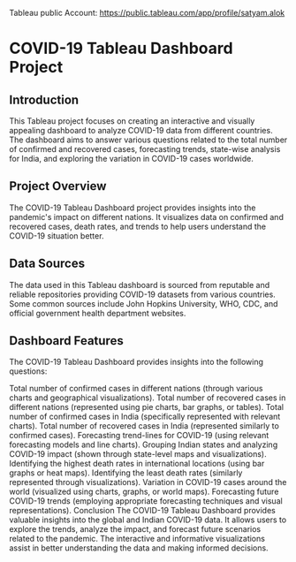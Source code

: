 Tableau public Account: https://public.tableau.com/app/profile/satyam.alok

# COVID-19 Tableau Dashboard Project

## Introduction
This Tableau project focuses on creating an interactive and visually appealing dashboard to analyze COVID-19 data from different countries. The dashboard aims to answer various questions related to the total number of confirmed and recovered cases, forecasting trends, state-wise analysis for India, and exploring the variation in COVID-19 cases worldwide.

## Project Overview
The COVID-19 Tableau Dashboard project provides insights into the pandemic's impact on different nations. It visualizes data on confirmed and recovered cases, death rates, and trends to help users understand the COVID-19 situation better.

## Data Sources
The data used in this Tableau dashboard is sourced from reputable and reliable repositories providing COVID-19 datasets from various countries. Some common sources include John Hopkins University, WHO, CDC, and official government health department websites.

## Dashboard Features
The COVID-19 Tableau Dashboard provides insights into the following questions:

Total number of confirmed cases in different nations (through various charts and geographical visualizations).
Total number of recovered cases in different nations (represented using pie charts, bar graphs, or tables).
Total number of confirmed cases in India (specifically represented with relevant charts).
Total number of recovered cases in India (represented similarly to confirmed cases).
Forecasting trend-lines for COVID-19 (using relevant forecasting models and line charts).
Grouping Indian states and analyzing COVID-19 impact (shown through state-level maps and visualizations).
Identifying the highest death rates in international locations (using bar graphs or heat maps).
Identifying the least death rates (similarly represented through visualizations).
Variation in COVID-19 cases around the world (visualized using charts, graphs, or world maps).
Forecasting future COVID-19 trends (employing appropriate forecasting techniques and visual representations).
Conclusion
The COVID-19 Tableau Dashboard provides valuable insights into the global and Indian COVID-19 data. It allows users to explore the trends, analyze the impact, and forecast future scenarios related to the pandemic. The interactive and informative visualizations assist in better understanding the data and making informed decisions.
